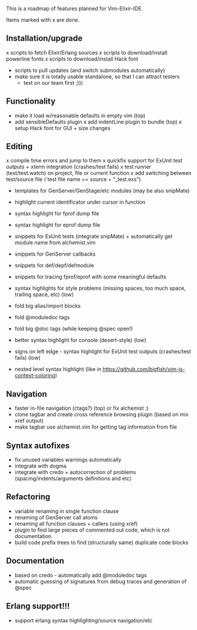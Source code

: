 
This is a roadmap of features planned for Vim-Elixir-IDE.

Items marked with x are done.

## Installation/upgrade
 x scripts to fetch Elixir/Erlang sources
 x scripts to download/install powerline fonts
 x scripts to download/install Hack font
 * scripts to pull updates (and switch submodules automatically)
 * make sure it is totally usable standalone, so that I can attract testers
   * test on our team first ;)))

## Functionality
 * make it load w/reasonable defaults in empty vim (top)
 * add sensibleDefaults plugin
 x add indentLine plugin to bundle (top)
 x setup Hack font for GUI + size changes

## Editing

 x compile time errors and jump to them
 x quickfix support for ExUnit test outputs + xterm integration (crashes/test fails)
 x test runner (test/test.watch) on project, file or current function
 x add switching between test/source file (`test file name == source + "_test.exs")

 * templates for GenServer/GenStage/etc modules (may be also snipMate)

 * highlight current identificator under cursor in function

 * syntax highlight for fprof dump file
 * syntax highlight for eprof dump file

 * snippets for ExUnit tests (integrate snipMate) + automatically get module name from alchemist.vim
 * snippets for GenServer callbacks
 * snippets for def/depf/defmodule

 * snippets for tracing fprof/eprof with some meaningful defaults

 * syntax highlights for style problems (missing spaces, too much space,
     trailing space, etc) (low)

 * fold big alias/import blocks
 * fold @moduledoc tags
 * fold big @doc tags (while keeping @spec open!)
 * better syntax highlight for console (desert-style) (low) 
 * signs on left edge - syntax highlight for ExUnit test outputs (crashes/test fails) (low)

 * nested level syntax highlight (like in https://github.com/bigfish/vim-js-context-coloring)

## Navigation

 * faster in-file navigation (ctags?) (top) or fix alchemist :)
 * clone tagbar and create cross reference browsing plugin (based on mix xref output)
 * make tagbar use alchemist.vim for getting tag information from file

## Syntax autofixes

 * fix unused variables warnings automatically
 * integrate with dogma
 * integrate with credo + autocorrection of problems (spacing/indents/arguments definitions and etc)

## Refactoring

 * variable renaming in single function clause
 * renaming of GenServer call atoms
 * renaming all function clauses + callers (using xref)
 * plugin to find large pieces of commented out code, which is not documentation
 * build code prefix trees to find (structurally same) duplicate code blocks

## Documentation
 * based on credo - automatically add @moduledoc tags
 * automatic guessing of signatures from debug traces and generation of @spec

## Erlang support!!!
 * support erlang syntax highlighting/source navigation/etc
